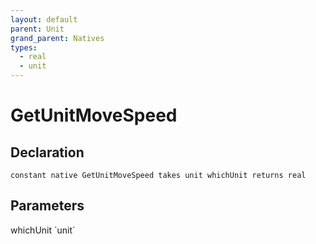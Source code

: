 ```yaml
---
layout: default
parent: Unit
grand_parent: Natives
types:
  - real
  - unit
---
```


# GetUnitMoveSpeed

## Declaration

```
constant native GetUnitMoveSpeed takes unit whichUnit returns real
```

## Parameters
<dl>
  <dt>whichUnit `unit`</dt>
  <dd></dd>
</dl>